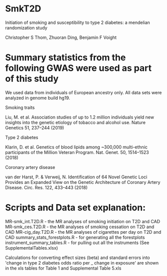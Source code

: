 # SmkT2D

Initiation of smoking and susceptibility to type 2 diabetes: a mendelian randomization study

Christopher S Thom, Zhuoran Ding, Benjamin F Voight

# Summary statistics from the following GWAS were used as part of this study
 We used data from individuals of European ancestry only. All data sets were analyzed in genome build hg19. 

Smoking traits

Liu, M. et al. Association studies of up to 1.2 million individuals yield new insights into the genetic etiology of tobacco and alcohol use. Nature Genetics 51, 237–244 (2019)



Type 2 diabetes

Klarin, D. et al. Genetics of blood lipids among ~300,000 multi-ethnic participants of the Million Veteran Program. Nat. Genet. 50, 1514–1523 (2018)



Coronary artery disease 

van der Harst, P. & Verweij, N. Identification of 64 Novel Genetic Loci Provides an Expanded View on the Genetic Architecture of Coronary Artery Disease. Circ. Res. 122, 433–443 (2018) 



# Scripts and Data set explanation:

   MR-smk_int.T2D.R - the MR analyses of smoking initiation on T2D and CAD
   MR-smk_ces.T2D.R  - the MR analyses of smoking cessation on T2D and CAD
   MR-cig_day.T2D.R - the MR analyses of cigarettes per day on T2D and CAD
   summary_stats_forestplots.R - for generating all the forestplots    
   instrument_summary_tables.R - for pulling out all the instruments (See SupplementalTables.xlsx)
    
   Calculations for converting effect sizes (beta) and standard errors into 'change in type 2 diabetes odds ratio per _ change in exposure' are shown in the xls tables for Table 1 and Supplemental Table 5.xls
